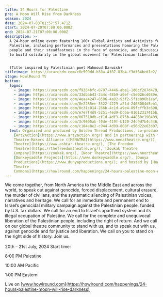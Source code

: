 ```yaml
---
title: 24 Hours for Palestine
pre: A Moon Will Rise from Darkness
season: 2024
date: 2024-07-03T01:57:57.471Z
start: 2024-07-20T07:00:00.000Z
end: 2024-07-21T07:00:00.000Z
description: >-
  A 24-hour online event featuring 100+ Global Artists and Activists for a Free
  Palestine, including performances and presentations honoring the Palestinian
  people and their steadfastness in the face of genocide, and discussions of how
  to build solidarity in the global movement for Palestinian liberation. 


  (Title inspired by Palestinian poet Mahmoud Darwish)
titleimage: https://ucarecdn.com/c0c599dd-b38a-4f87-83b4-f3df64bed1e2/
stage: HowlRound TV
bottom:
  logos:
    - image: https://ucarecdn.com/f9354bfc-8707-4446-abe1-1d6cf287d479/
    - image: https://ucarecdn.com/33dbab43-2a4c-48b9-a0ef-c5e026cd089e/
    - image: https://ucarecdn.com/4eaa4247-8506-4a92-93f2-5f1e096b1eaf/
    - image: https://ucarecdn.com/0e2285ee-3322-4229-a21d-2408084d5eb1/
    - image: https://ucarecdn.com/0c31c014-266b-4c1d-a9e4-89fcffb3c698/
    - image: https://ucarecdn.com/e7e7f4d9-5251-4ed9-bc6a-8161231741bb/
    - image: https://ucarecdn.com/067510db-cf1d-4df3-875b-44838c190409/
    - image: https://ucarecdn.com/3c9605ab-f0de-419f-b120-24c9d7b4c446/
    - image: https://ucarecdn.com/c184e8e2-c944-4d99-808f-e56d22e63b07/
  text: Organized and produced by Golden Thread Productions, co-produced with
    [Art2Action](https://www.art2action.org/) and in partnership with the MENA
    Theatre-Makers Alliance ([MENATMA](https://www.menatheatre.org/)), [Ashtar
    Theatre](https://www.ashtar-theatre.org/), [The Freedom
    Theatre](https://thefreedomtheatre.org/), [Zoukak Theatre
    Company](https://zoukak.org/), [Noor Theatre](https://www.noortheatre.org/),
    [Donkeysaddle Projects](https://www.donkeysaddle.org/), [Dunya
    Productions](https://www.dunyaproductions.org/); and hosted by [HowlRound
    Theatre
    Commons](https://howlround.com/happenings/24-hours-palestine-moon-will-rise-darkness).
---
```

We come together, from North America to the Middle East and across the world, to speak out against genocide, forced displacement, cultural erasure, the murder of civilians, and the systematic silencing of Palestinian voices, narratives and heritage. We call for an immediate and permanent end to Israel’s genocidal military campaign against the Palestinian people, funded by U.S. tax dollars. We call for an end to Israel's apartheid system and its illegal occupation of Palestine. We call for the complete and unequivocal liberation of the Palestinian people, including the right of return. And we call on our global theatre community to stand with us, and to speak out with us, against genocide and for justice and liberation. We call on you to stand on the right side of history. Join us. \
\
20th – 21st July, 2024
Start time: 

8:00 PM Palestine 

10:00 AM Pacific 

1:00 PM Eastern 

Live on [www.howlround.com](https://howlround.com/happenings/24-hours-palestine-moon-will-rise-darkness)